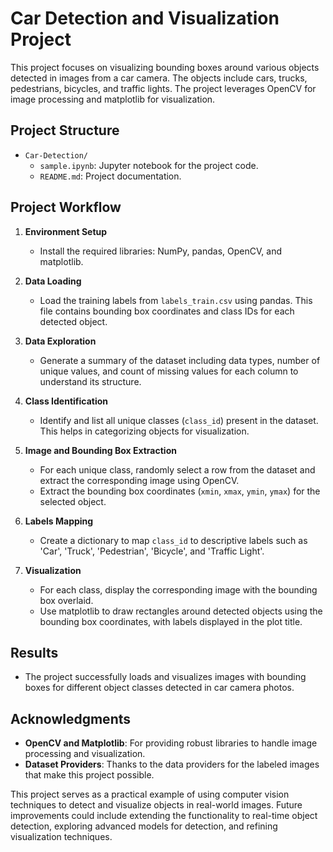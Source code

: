 # Car Detection and Visualization Project

This project focuses on visualizing bounding boxes around various objects detected in images from a car camera. The objects include cars, trucks, pedestrians, bicycles, and traffic lights. The project leverages OpenCV for image processing and matplotlib for visualization.

## Project Structure

- `Car-Detection/`
    - `sample.ipynb`: Jupyter notebook for the project code.
    - `README.md`: Project documentation.

## Project Workflow

1. **Environment Setup**
   - Install the required libraries: NumPy, pandas, OpenCV, and matplotlib.

2. **Data Loading**
   - Load the training labels from `labels_train.csv` using pandas. This file contains bounding box coordinates and class IDs for each detected object.

3. **Data Exploration**
   - Generate a summary of the dataset including data types, number of unique values, and count of missing values for each column to understand its structure.

4. **Class Identification**
   - Identify and list all unique classes (`class_id`) present in the dataset. This helps in categorizing objects for visualization.

5. **Image and Bounding Box Extraction**
   - For each unique class, randomly select a row from the dataset and extract the corresponding image using OpenCV.
   - Extract the bounding box coordinates (`xmin`, `xmax`, `ymin`, `ymax`) for the selected object.

6. **Labels Mapping**
   - Create a dictionary to map `class_id` to descriptive labels such as 'Car', 'Truck', 'Pedestrian', 'Bicycle', and 'Traffic Light'.

7. **Visualization**
   - For each class, display the corresponding image with the bounding box overlaid.
   - Use matplotlib to draw rectangles around detected objects using the bounding box coordinates, with labels displayed in the plot title.

## Results
- The project successfully loads and visualizes images with bounding boxes for different object classes detected in car camera photos.

## Acknowledgments
- **OpenCV and Matplotlib**: For providing robust libraries to handle image processing and visualization.
- **Dataset Providers**: Thanks to the data providers for the labeled images that make this project possible.

This project serves as a practical example of using computer vision techniques to detect and visualize objects in real-world images. Future improvements could include extending the functionality to real-time object detection, exploring advanced models for detection, and refining visualization techniques.
